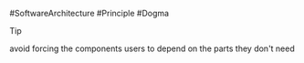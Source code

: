 #SoftwareArchitecture #Principle #Dogma 

>[!tip]
>avoid forcing the components users to depend on the parts they don't need



